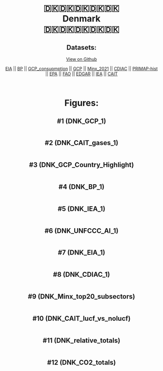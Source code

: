 
<center>
<h1 align="center">
🇩🇰🇩🇰🇩🇰🇩🇰🇩🇰
<br>
Denmark
<br>
🇩🇰🇩🇰🇩🇰🇩🇰🇩🇰
</h1>
<h2>Datasets:</h2>
<p><a href="https://github.com/dquintani/GreenhouseData/tree/master/country_data/DNK_Denmark/data">View on Github</a>
<br></p><p><a href="data/DNK_EIA.csv">EIA</a> || <a href="data/DNK_BP.csv">BP</a> || <a href="data/DNK_GCP_consupmption.csv">GCP_consupmption</a> || <a href="data/DNK_GCP.csv">GCP</a> || <a href="data/DNK_Minx_2021.csv">Minx_2021</a> || <a href="data/DNK_CDIAC.csv">CDIAC</a> || <a href="data/DNK_PRIMAP-hist.csv">PRIMAP-hist</a> || <a href="data/DNK_EPA.csv">EPA</a> || <a href="data/DNK_FAO.csv">FAO</a> || <a href="data/DNK_EDGAR.csv">EDGAR</a> || <a href="data/DNK_IEA.csv">IEA</a> || <a href="data/DNK_CAIT.csv">CAIT</a></p><p><br></p>
<h1>Figures:</h1><h2>#1 (DNK_GCP_1)</h2>
<p><img alt="" src="figures/DNK_GCP_1.png" /></p><h2>#2 (DNK_CAIT_gases_1)</h2>
<p><img alt="" src="figures/DNK_CAIT_gases_1.png" /></p><h2>#3 (DNK_GCP_Country_Highlight)</h2>
<p><img alt="" src="figures/DNK_GCP_Country_Highlight.png" /></p><h2>#4 (DNK_BP_1)</h2>
<p><img alt="" src="figures/DNK_BP_1.png" /></p><h2>#5 (DNK_IEA_1)</h2>
<p><img alt="" src="figures/DNK_IEA_1.png" /></p><h2>#6 (DNK_UNFCCC_AI_1)</h2>
<p><img alt="" src="figures/DNK_UNFCCC_AI_1.png" /></p><h2>#7 (DNK_EIA_1)</h2>
<p><img alt="" src="figures/DNK_EIA_1.png" /></p><h2>#8 (DNK_CDIAC_1)</h2>
<p><img alt="" src="figures/DNK_CDIAC_1.png" /></p><h2>#9 (DNK_Minx_top20_subsectors)</h2>
<p><img alt="" src="figures/DNK_Minx_top20_subsectors.png" /></p><h2>#10 (DNK_CAIT_lucf_vs_nolucf)</h2>
<p><img alt="" src="figures/DNK_CAIT_lucf_vs_nolucf.png" /></p><h2>#11 (DNK_relative_totals)</h2>
<p><img alt="" src="figures/DNK_relative_totals.png" /></p><h2>#12 (DNK_CO2_totals)</h2>
<p><img alt="" src="figures/DNK_CO2_totals.png" /></p>